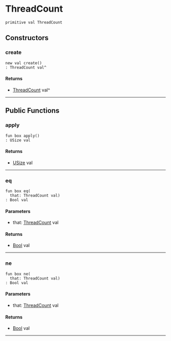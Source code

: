 # ThreadCount

```pony
primitive val ThreadCount
```

## Constructors

### create

```pony
new val create()
: ThreadCount val^
```

#### Returns

* [ThreadCount](wallaroo_labs-thread_count-ThreadCount) val^

---

## Public Functions

### apply

```pony
fun box apply()
: USize val
```

#### Returns

* [USize](builtin-USize) val

---

### eq

```pony
fun box eq(
  that: ThreadCount val)
: Bool val
```
#### Parameters

*   that: [ThreadCount](wallaroo_labs-thread_count-ThreadCount) val

#### Returns

* [Bool](builtin-Bool) val

---

### ne

```pony
fun box ne(
  that: ThreadCount val)
: Bool val
```
#### Parameters

*   that: [ThreadCount](wallaroo_labs-thread_count-ThreadCount) val

#### Returns

* [Bool](builtin-Bool) val

---

